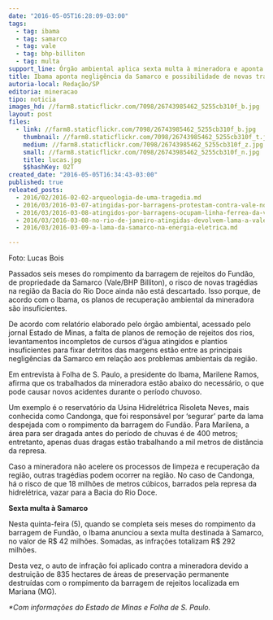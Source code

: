```yaml
---
date: "2016-05-05T16:28:09-03:00"
tags:
  - tag: ibama
  - tag: samarco
  - tag: vale
  - tag: bhp-billiton
  - tag: multa
support_line: Órgão ambiental aplica sexta multa à mineradora e aponta que trabalhos estão aquém do necessário para recuperar a região e evitar novos acidentes
title: Ibama aponta negligência da Samarco e possibilidade de novas tragédias
autoria-local: Redação/SP
editoria: mineracao
tipo: noticia
images_hd: //farm8.staticflickr.com/7098/26743985462_5255cb310f_b.jpg
layout: post
files:
  - link: //farm8.staticflickr.com/7098/26743985462_5255cb310f_b.jpg
    thumbnail: //farm8.staticflickr.com/7098/26743985462_5255cb310f_t.jpg
    medium: //farm8.staticflickr.com/7098/26743985462_5255cb310f_z.jpg
    small: //farm8.staticflickr.com/7098/26743985462_5255cb310f_n.jpg
    title: lucas.jpg
    $$hashKey: 02T
created_date: "2016-05-05T16:34:43-03:00"
published: true
releated_posts:
  - 2016/02/2016-02-02-arqueologia-de-uma-tragedia.md
  - 2016/03/2016-03-07-atingidas-por-barragens-protestam-contra-vale-no-rio-de-janeiro.md
  - 2016/03/2016-03-08-atingidos-por-barragens-ocupam-linha-ferrea-da-vale.md
  - 2016/03/2016-03-08-no-rio-de-janeiro-atingidas-devolvem-lama-a-vale.md
  - 2016/03/2016-03-09-a-lama-da-samarco-na-energia-eletrica.md

---
```

<p>Foto: Lucas Bois</p>

<p>Passados seis meses do rompimento da barragem de rejeitos do Fund&atilde;o, de propriedade da Samarco (Vale/BHP Billiton), o risco de novas trag&eacute;dias na regi&atilde;o da Bacia do Rio Doce ainda n&atilde;o est&aacute; descartado. Isso porque, de acordo com o Ibama, os planos de recupera&ccedil;&atilde;o ambiental da mineradora s&atilde;o insuficientes.</p>

<p>De acordo com relat&oacute;rio elaborado pelo &oacute;rg&atilde;o ambiental, acessado pelo jornal Estado de Minas, a falta de planos de remo&ccedil;&atilde;o de rejeitos dos rios, levantamentos incompletos de cursos d&rsquo;&aacute;gua atingidos e plantios insuficientes para fixar detritos das margens est&atilde;o entre as principais neglig&ecirc;ncias da Samarco em rela&ccedil;&atilde;o aos problemas ambientais da regi&atilde;o.</p>

<p>Em entrevista &agrave; Folha de S. Paulo, a presidente do Ibama, Marilene Ramos, afirma que os trabalhados da mineradora est&atilde;o abaixo do necess&aacute;rio, o que pode causar novos acidentes durante o per&iacute;odo chuvoso.</p>

<p>Um exemplo &eacute; o reservat&oacute;rio da Usina Hidrel&eacute;trica Risoleta Neves, mais conhecida como Candonga, que foi respons&aacute;vel por &lsquo;segurar&rsquo; parte da lama despejada com o rompimento da barragem do Fund&atilde;o. Para Marilena, a &aacute;rea para ser dragada antes do per&iacute;odo de chuvas &eacute; de 400 metros; entretanto, apenas duas dragas est&atilde;o trabalhando a mil metros de dist&acirc;ncia da represa.</p>

<p>Caso a mineradora n&atilde;o acelere os processos de limpeza e recupera&ccedil;&atilde;o da regi&atilde;o, outras trag&eacute;dias podem ocorrer na regi&atilde;o. No caso de Candonga, h&aacute; o risco de que 18 milh&otilde;es de metros c&uacute;bicos, barrados pela represa da hidrel&eacute;trica, vazar para a Bacia do Rio Doce.</p>

<p><strong>Sexta multa &agrave; Samarco</strong></p>

<p>Nesta quinta-feira (5), quando se completa seis meses do rompimento da barragem de Fund&atilde;o, o Ibama anunciou a sexta multa destinada &agrave; Samarco, no valor de R$ 42 milh&otilde;es. Somadas, as infra&ccedil;&otilde;es totalizam R$ 292 milh&otilde;es.</p>

<p>Desta vez, o auto de infra&ccedil;&atilde;o foi aplicado contra a mineradora devido a destrui&ccedil;&atilde;o de 835 hectares de &aacute;reas de preserva&ccedil;&atilde;o permanente destru&iacute;das com o rompimento da barragem de rejeitos localizada em Mariana (MG).</p>

<p><em>*Com informa&ccedil;&otilde;es do Estado de Minas e Folha de S. Paulo.</em></p>
